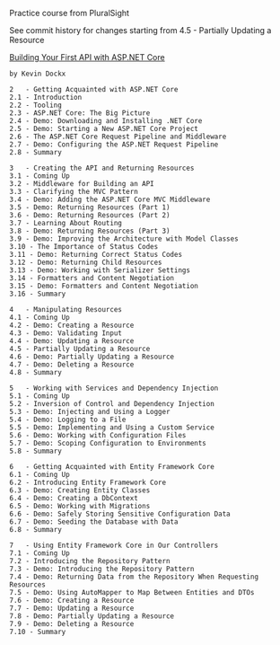 Practice course from PluralSight

See commit history for changes starting from 4.5 - Partially Updating a Resource



[Building Your First API with ASP.NET Core](https://app.pluralsight.com/library/courses/asp-dotnet-core-api-building-first/)

	by Kevin Dockx

	2   - Getting Acquainted with ASP.NET Core
	2.1 - Introduction
	2.2 - Tooling
	2.3 - ASP.NET Core: The Big Picture
	2.4 - Demo: Downloading and Installing .NET Core
	2.5 - Demo: Starting a New ASP.NET Core Project
	2.6 - The ASP.NET Core Request Pipeline and Middleware
	2.7 - Demo: Configuring the ASP.NET Request Pipeline
	2.8 - Summary

	3   - Creating the API and Returning Resources
	3.1 - Coming Up
	3.2 - Middleware for Building an API
	3.3 - Clarifying the MVC Pattern
	3.4 - Demo: Adding the ASP.NET Core MVC Middleware
	3.5 - Demo: Returning Resources (Part 1)
	3.6 - Demo: Returning Resources (Part 2)
	3.7 - Learning About Routing
	3.8 - Demo: Returning Resources (Part 3)
	3.9 - Demo: Improving the Architecture with Model Classes
	3.10 - The Importance of Status Codes
	3.11 - Demo: Returning Correct Status Codes
	3.12 - Demo: Returning Child Resources
	3.13 - Demo: Working with Serializer Settings
	3.14 - Formatters and Content Negotiation
	3.15 - Demo: Formatters and Content Negotiation
	3.16 - Summary

	4   - Manipulating Resources
	4.1 - Coming Up
	4.2 - Demo: Creating a Resource
	4.3 - Demo: Validating Input
	4.4 - Demo: Updating a Resource
	4.5 - Partially Updating a Resource
	4.6 - Demo: Partially Updating a Resource
	4.7 - Demo: Deleting a Resource
	4.8 - Summary

	5   - Working with Services and Dependency Injection
	5.1 - Coming Up
	5.2 - Inversion of Control and Dependency Injection
	5.3 - Demo: Injecting and Using a Logger
	5.4 - Demo: Logging to a File
	5.5 - Demo: Implementing and Using a Custom Service
	5.6 - Demo: Working with Configuration Files
	5.7 - Demo: Scoping Configuration to Environments
	5.8 - Summary

	6   - Getting Acquainted with Entity Framework Core
	6.1 - Coming Up
	6.2 - Introducing Entity Framework Core
	6.3 - Demo: Creating Entity Classes
	6.4 - Demo: Creating a DbContext
	6.5 - Demo: Working with Migrations
	6.6 - Demo: Safely Storing Sensitive Configuration Data
	6.7 - Demo: Seeding the Database with Data
	6.8 - Summary

	7   - Using Entity Framework Core in Our Controllers
	7.1 - Coming Up
	7.2 - Introducing the Repository Pattern
	7.3 - Demo: Introducing the Repository Pattern
	7.4 - Demo: Returning Data from the Repository When Requesting Resources
	7.5 - Demo: Using AutoMapper to Map Between Entities and DTOs
	7.6 - Demo: Creating a Resource
	7.7 - Demo: Updating a Resource
	7.8 - Demo: Partially Updating a Resource
	7.9 - Demo: Deleting a Resource
	7.10 - Summary
